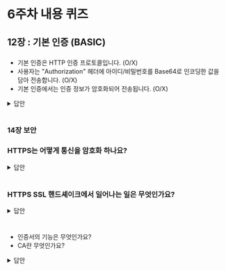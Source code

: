 # 6주차 내용 퀴즈

## 12장 : 기본 인증 (BASIC)

###
- 기본 인증은 HTTP 인증 프로토콜입니다. (O/X)
- 사용자는 "Authorization" 헤더에 아이디/비밀번호를 Base64로 인코딩한 값을 담아 전송합니다. (O/X)
- 기본 인증에서는 인증 정보가 암호화되어 전송됩니다. (O/X)

<details>
<summary>답안</summary>
<div markdown="1">

1. (O) HTTP 인증 프로토콜의 종류는 다이제스트 인증과 기본 인증이 있습니다. 
2. (O) 기본 인증에서는 인증 정보가 HTTP 요청 헤더에 Base64로 인코딩된 형태로 전송되기 때문에 복호화가 쉽고 보안성이 낮은 인증 방법입니다.
3. (X) 기본 인증에서는 인증 정보가 암호화되어 전송되지 않으므로, 누구나 인증 정보를 볼 수 있습니다.
    - SSL 암호화와 함께 사용하자
</div>
</details>

<br>



### 14장 보안


### HTTPS는 어떻게 통신을 암호화 하나요?

<details>
<summary>답안</summary>
<div markdown="1">

- https를 사용하면 모든 요청과 응답은 네트워크로 보내기전에 암호화된다.
- HTTP 보안계층인 SSL, TSL이 암호화를 담당한다.(인코딩, 디코딩)
    - 계층이 잘 나누어져있기 때문에 웹 클라이언트와 서버는 프로토콜을 처리하는 로직을 거의 신경쓸 필요가 없다.
- SSL 또는 TLS 핸드셰이크 프로세스를 통해 서버와 클라이언트가 인증서를 교환하고, 그 후 데이터를 암호화하여 전송합니다.
</div>
</details>

<br>


### HTTPS SSL 핸드셰이크에서 일어나는 일은 무엇인가요?

<details>
<summary>답안</summary>
<div markdown="1">

서버와 클라이언트는 암호화된 HTTP 데이터를 통신하기 전에, SSL으로 핸드셰이크 데이터를 주고받는다. 

- 프로토콜 버전 번호 교환
- 양쪽이 알고 있는 암호를 선택
- 양쪽의 신원을 검증
- 채널을 암호화 하기 위한 임시 세션 키 생성
</div>
</details>
<br>



### 
- 인증서의 기능은 무엇인가요?
- CA란 무엇인가요?

<details>
<summary>답안</summary>
<div markdown="1">


1. 클라이언트가 접속한 서버가 신뢰 할 수 있는 서버임을 보장한다.
2. SSL 통신에 사용할 공개키를 클라이언트에게 제공한다.


CA
- 인증서를 발급하는 기관(신뢰성을 보장하는 민간기업)


인증서의 구성요소
- 서버의 공개 키(공개 키 암호화방법, 공개 키 내용)
- 서버의 정보(CA정보등)


브라우저는 내부적으로 CA의 리스트를 미리 파악하고 있다.
  - 이 말은 브라우저의 소스코드 안에 CA의 리스트가 들어있다는 것이다.
  - 웹 브라우저가 서버에 접속할 때 서버는 제일 먼저 인증서를 제공한다. 브라우저는 이 인증서를 발급한 CA가 자신이 내장한 CA의 리스트에 있는지를 확인한다




</div>
</details>
<br>

